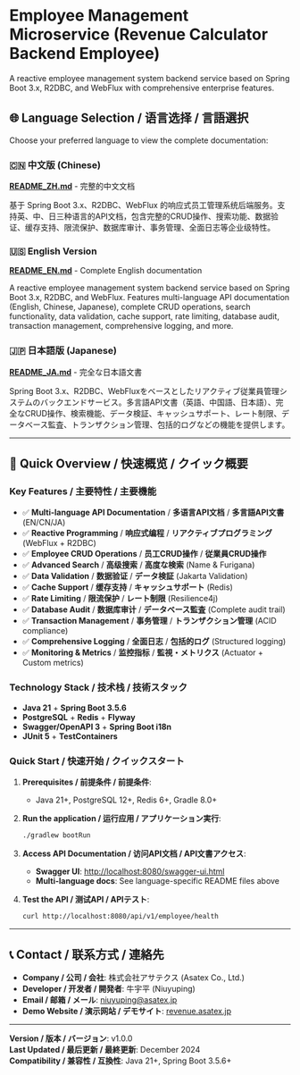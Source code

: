 # Employee Management Microservice (Revenue Calculator Backend Employee)

A reactive employee management system backend service based on Spring Boot 3.x, R2DBC, and WebFlux with comprehensive enterprise features.

## 🌐 Language Selection / 语言选择 / 言語選択

Choose your preferred language to view the complete documentation:

### 🇨🇳 中文版 (Chinese)

[**README_ZH.md**](README_ZH.md) - 完整的中文文档

基于 Spring Boot 3.x、R2DBC、WebFlux 的响应式员工管理系统后端服务。支持英、中、日三种语言的API文档，包含完整的CRUD操作、搜索功能、数据验证、缓存支持、限流保护、数据库审计、事务管理、全面日志等企业级特性。

### 🇺🇸 English Version

[**README_EN.md**](README_EN.md) - Complete English documentation

A reactive employee management system backend service based on Spring Boot 3.x, R2DBC, and WebFlux. Features multi-language API documentation (English, Chinese, Japanese), complete CRUD operations, search functionality, data validation, cache support, rate limiting, database audit, transaction management, comprehensive logging, and more.

### 🇯🇵 日本語版 (Japanese)

[**README_JA.md**](README_JA.md) - 完全な日本語文書

Spring Boot 3.x、R2DBC、WebFluxをベースとしたリアクティブ従業員管理システムのバックエンドサービス。多言語API文書（英語、中国語、日本語）、完全なCRUD操作、検索機能、データ検証、キャッシュサポート、レート制限、データベース監査、トランザクション管理、包括的ログなどの機能を提供します。

---

## 🚀 Quick Overview / 快速概览 / クイック概要

### Key Features / 主要特性 / 主要機能

- ✅ **Multi-language API Documentation** / **多语言API文档** / **多言語API文書** (EN/CN/JA)
- ✅ **Reactive Programming** / **响应式编程** / **リアクティブプログラミング** (WebFlux + R2DBC)
- ✅ **Employee CRUD Operations** / **员工CRUD操作** / **従業員CRUD操作**
- ✅ **Advanced Search** / **高级搜索** / **高度な検索** (Name & Furigana)
- ✅ **Data Validation** / **数据验证** / **データ検証** (Jakarta Validation)
- ✅ **Cache Support** / **缓存支持** / **キャッシュサポート** (Redis)
- ✅ **Rate Limiting** / **限流保护** / **レート制限** (Resilience4j)
- ✅ **Database Audit** / **数据库审计** / **データベース監査** (Complete audit trail)
- ✅ **Transaction Management** / **事务管理** / **トランザクション管理** (ACID compliance)
- ✅ **Comprehensive Logging** / **全面日志** / **包括的ログ** (Structured logging)
- ✅ **Monitoring & Metrics** / **监控指标** / **監視・メトリクス** (Actuator + Custom metrics)

### Technology Stack / 技术栈 / 技術スタック

- **Java 21** + **Spring Boot 3.5.6**
- **PostgreSQL** + **Redis** + **Flyway**
- **Swagger/OpenAPI 3** + **Spring Boot i18n**
- **JUnit 5** + **TestContainers**

### Quick Start / 快速开始 / クイックスタート

1. **Prerequisites / 前提条件 / 前提条件**:
   - Java 21+, PostgreSQL 12+, Redis 6+, Gradle 8.0+

2. **Run the application / 运行应用 / アプリケーション実行**:

   ```bash
   ./gradlew bootRun
   ```

3. **Access API Documentation / 访问API文档 / API文書アクセス**:
   - **Swagger UI**: <http://localhost:8080/swagger-ui.html>
   - **Multi-language docs**: See language-specific README files above

4. **Test the API / 测试API / APIテスト**:

   ```bash
   curl http://localhost:8080/api/v1/employee/health
   ```

---

## 📞 Contact / 联系方式 / 連絡先

- **Company / 公司 / 会社**: 株式会社アサテクス (Asatex Co., Ltd.)
- **Developer / 开发者 / 開発者**: 牛宇平 (Niuyuping)
- **Email / 邮箱 / メール**: <niuyuping@asatex.jp>
- **Demo Website / 演示网站 / デモサイト**: [revenue.asatex.jp](https://revenue.asatex.jp)

---

**Version / 版本 / バージョン**: v1.0.0  
**Last Updated / 最后更新 / 最終更新**: December 2024  
**Compatibility / 兼容性 / 互換性**: Java 21+, Spring Boot 3.5.6+
